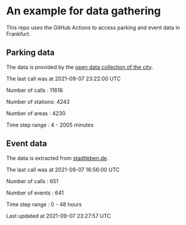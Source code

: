 # An example for data gathering

This repo uses the GitHub Actions to access parking and event data in Frankfurt.

## Parking data
The data is provided by the [open data collection of the city](https://www.offenedaten.frankfurt.de/).

The last call was at 2021-09-07 23:22:00 UTC

Number of calls   : 11616

Number of stations:  4243

Number of areas   :  4230

Time step range   :     4 -  2005 minutes


## Event data
The data is extracted from [stadtleben.de](https://stadtleben.de/frankfurt/).

The last call was at 2021-09-07 16:56:00 UTC

Number of calls   : 651

Number of events  : 641

Time step range   :   0 -  48 hours


Last updated at 2021-09-07 23:27:57 UTC
